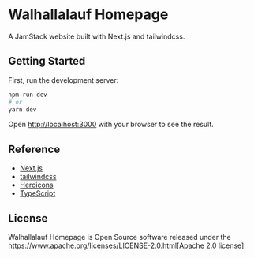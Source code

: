 # Walhallalauf Homepage

A JamStack website built with Next.js and tailwindcss.

## Getting Started

First, run the development server:

```bash
npm run dev
# or
yarn dev
```

Open [http://localhost:3000](http://localhost:3000) with your browser to see the result.

## Reference

- [Next.js](https://nextjs.org)
- [tailwindcss](https://tailwindcss.com)
- [Heroicons](https://heroicons.com)
- [TypeScript](https://www.typescriptlang.org)

## License

Walhallalauf Homepage is Open Source software released under the https://www.apache.org/licenses/LICENSE-2.0.html[Apache 2.0 license].
